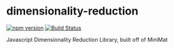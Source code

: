 # dimensionality-reduction
[![npm version](https://badge.fury.io/js/dimensionality-reduction.svg)](https://www.npmjs.com/package/dimensionality-reduction)  [![Build Status](https://travis-ci.org/birm/dimensionality-reduction.svg?branch=master)](https://travis-ci.org/birm/dimensionality-reduction)

Javascript Dimensionality Reduction Library, built off of MiniMat
